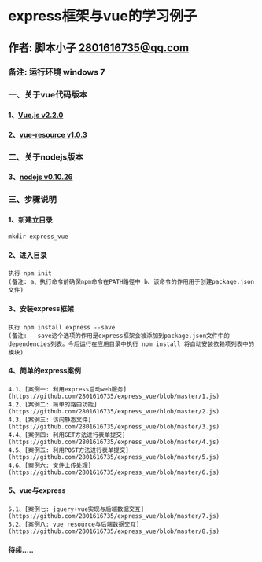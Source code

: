 # express框架与vue的学习例子
## 作者: 脚本小子 2801616735@qq.com
### 备注: 运行环境 windows 7
### 一、关于vue代码版本
#### 1、[Vue.js v2.2.0](https://unpkg.com/vue/dist/vue.js)
#### 2、[vue-resource v1.0.3](https://cdn.jsdelivr.net/vue.resource/1.2.1/vue-resource.min.js)
### 二、关于nodejs版本
#### 3、[nodejs v0.10.26](http://nodejs.cn/download/)
### 三、步骤说明
#### 1、新建立目录
    mkdir express_vue
#### 2、进入目录
    执行 npm init 
    (备注: a、执行命令前确保npm命令在PATH路径中 b、该命令的作用用于创建package.json文件)
#### 3、安装express框架
    执行 npm install express --save
    (备注: --save这个选项的作用是express框架会被添加到package.json文件中的dependencies列表。今后运行在应用目录中执行 npm install 将自动安装依赖项列表中的模块)
#### 4、简单的express案例
    4.1、[案例一: 利用express启动web服务](https://github.com/2801616735/express_vue/blob/master/1.js)
    4.2、[案例二: 简单的路由功能](https://github.com/2801616735/express_vue/blob/master/2.js)
    4.3、[案例三: 访问静态文件](https://github.com/2801616735/express_vue/blob/master/3.js)
    4.4、[案例四: 利用GET方法进行表单提交](https://github.com/2801616735/express_vue/blob/master/4.js)
    4.5、[案例五: 利用POST方法进行表单提交](https://github.com/2801616735/express_vue/blob/master/5.js)
    4.6、[案例六: 文件上传处理](https://github.com/2801616735/express_vue/blob/master/6.js)
#### 5、vue与express
    5.1、[案例七: jquery+vue实现与后端数据交互](https://github.com/2801616735/express_vue/blob/master/7.js)
    5.2、[案例八: vue resource与后端数据交互](https://github.com/2801616735/express_vue/blob/master/8.js)

#### 待续.....


